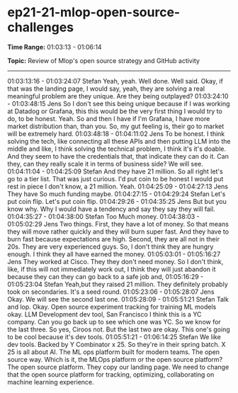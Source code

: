 # ep21-21-mlop-open-source-challenges

**Time Range:** 01:03:13 - 01:06:14

**Topic:** Review of Mlop's open source strategy and GitHub activity

---

01:03:13:16 - 01:03:24:07
Stefan
Yeah, yeah. Well done. Well said. Okay, if that was the landing page, I would say, yeah, they are
solving a real meaningful problem are they unique. Are they being outplayed?
01:03:24:10 - 01:03:48:15
Jens
So I don't see this being unique because if I was working at Datadog or Grafana, this this would
be the very first thing I would try to do, to be honest. Yeah. So and then I have if I'm Grafana, I
have more market distribution than, than you. So, my gut feeling is, their go to market will be
extremely hard.
01:03:48:18 - 01:04:11:02
Jens
To be honest. I think solving the tech, like connecting all these APIs and then putting LLM into
the middle and like, I think solving the technical problem, I think it's it's doable. And they seem to
have the credentials that, that indicate they can do it. Can they, can they really scale it in terms
of business side? We will see.
01:04:11:04 - 01:04:25:09
Stefan
And they have 21 million. So all right let's go to a tier list. That was just curious. I'd put coin to be
honest I would put rest in piece I don't know, a 21 million. Yeah.
01:04:25:09 - 01:04:27:13
Jens
They have So much funding maybe.
01:04:27:15 - 01:04:29:24
Stefan
Let's put coin flip. Let's put coin flip.
01:04:29:26 - 01:04:35:25
Jens
But but you know why. Why I would have a tendency and say they say they will fail.
01:04:35:27 - 01:04:38:00
Stefan
Too Much money.
01:04:38:03 - 01:05:02:29
Jens
Two things. First, they have a lot of money. So that means they will move rather quickly and
they will burn super fast. And they have to burn fast because expectations are high. Second,
they are all not in their 20s. They are very experienced guys. So, I don't think they are hungry
enough. I think they all have earned the money.
01:05:03:01 - 01:05:16:27
Jens
They worked at Cisco. They they don't need money. So I don't think, like, if this will not
immediately work out, I think they will just abandon it because they can they can go back to a
safe job and,
01:05:16:29 - 01:05:23:04
Stefan
Yeah,but they raised 21 million. They definitely probably took on secondaries. It's a seed round.
01:05:23:06 - 01:05:28:07
Jens
Okay. We will see the second last one.
01:05:28:09 - 01:05:51:21
Stefan
Talk and lop. Okay. Open source experiment tracking for training ML models okay. LLM
Development dev tool, San Francisco I think this is a YC company. Can you go back up to see
which one was YC. So we know for the last three. So yes, Ciroos not. But the last two are okay.
This one's going to be cool because it's dev tools.
01:05:51:21 - 01:06:14:25
Stefan
We like dev tools. Backed by Y Combinator x 25. So they're in their spring batch. X 25 is all
about AI. The ML ops platform built for modern teams. The open source way. Which is it, the
MLOps platform or the open source platform? The open source platform. They copy our landing
page. We need to change that the open source platform for tracking, optimizing, collaborating
on machine learning experience.